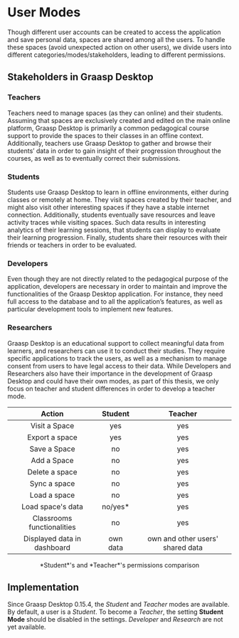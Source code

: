 # User Modes

Though different user accounts can be created to access the application and save personal data, spaces are shared among all the users. To handle these spaces (avoid unexpected action on other users), we divide users into different categories/modes/stakeholders, leading to different permissions.

## Stakeholders in Graasp Desktop

### Teachers

Teachers need to manage spaces (as they can online) and their students. Assuming that
spaces are exclusively created and edited on the main online platform, Graasp Desktop
is primarily a common pedagogical course support to provide the spaces to their classes
in an offline context.
Additionally, teachers use Graasp Desktop to gather and browse their students’ data in
order to gain insight of their progression throughout the courses, as well as to
eventually correct their submissions.

### Students

Students use Graasp Desktop to learn in offline environments, either during classes or
remotely at home. They visit spaces created by their teacher, and might also visit other
interesting spaces if they have a stable internet connection. Additionally, students
eventually save resources and leave activity traces while visiting spaces. Such data
results in interesting analytics of their learning sessions, that students can display to
evaluate their learning progression. Finally, students share their resources with their
friends or teachers in order to be evaluated.

### Developers

Even though they are not directly related to the pedagogical purpose of the
application, developers are necessary in order to maintain and improve the
functionalities of the Graasp Desktop application. For instance, they need full access to
the database and to all the application’s features, as well as particular development
tools to implement new features.

### Researchers

Graasp Desktop is an educational support to collect meaningful data from learners,
and researchers can use it to conduct their studies. They require specific applications
to track the users, as well as a mechanism to manage consent from users to have legal
access to their data.
While Developers and Researchers also have their importance in the development of
Graasp Desktop and could have their own modes, as part of this thesis, we only focus
on teacher and student differences in order to develop a teacher mode.

|           Action            | Student  |             Teacher              |
| :-------------------------: | :------: | :------------------------------: |
|        Visit a Space        |   yes    |               yes                |
|       Export a space        |   yes    |               yes                |
|        Save a Space         |    no    |               yes                |
|         Add a Space         |    no    |               yes                |
|       Delete a space        |    no    |               yes                |
|        Sync a space         |    no    |               yes                |
|        Load a space         |    no    |               yes                |
|      Load space's data      | no/yes\* |               yes                |
| Classrooms functionalities  |    no    |               yes                |
| Displayed data in dashboard | own data | own and other users' shared data |

<center>*Student*'s and *Teacher*'s permissions comparison</center>

## Implementation

Since Graasp Desktop 0.15.4, the _Student_ and _Teacher_ modes are available. By default, a user is a _Student_. To become a _Teacher_, the setting **Student Mode** should be disabled in the settings. _Developer_ and _Research_ are not yet available.
